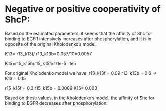 # Negative or positive cooperativity of ShcP:

Based on the estimated parameters, it seems that the affinity of Shc for binding to EGFR intensively increases after phosphorylation, and it is in opposite of the original Kholodenko’s model.

K13= r13_k13f/ r13_k13b=0.057/10=0.0057

K15=r15_k15b/r15_k15f=1/1e-5=1e5


For original Kholodenko model we have:
r13_k13f = 0.09 
r13_k13b = 0.6 →                K13 = 0.15 

r15_k15f = 0.3 
r15_k15b = 0.0009               K15= 0.003
 
Based on these values, in the Kholodenko’s model, the affinity of Shc for binding to EGFR decreases after phosphorylation. 




